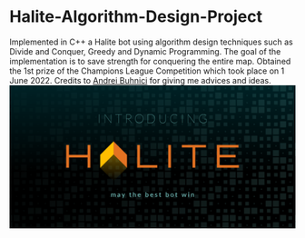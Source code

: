 # Halite-Algorithm-Design-Project
Implemented in C++ a Halite bot using algorithm design techniques such as Divide and Conquer, Greedy and Dynamic Programming.
The goal of the implementation is to save strength for conquering the entire map. Obtained the 1st prize of the Champions League Competition which took place on 1 June 2022.
Credits to [Andrei Buhnici](https://github.com/AndreiBuhnici) for giving me advices and ideas.
![My Image](Halite.png)
